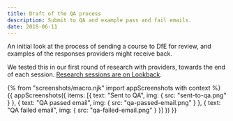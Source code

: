 ```yaml
---
title: Draft of the QA process
description: Submit to QA and example pass and fail emails.
date: 2018-06-11
---
```


An initial look at the process of sending a course to DfE for review, and examples of the responses providers might receive back.

We tested this in our first round of research with providers, towards the end of each session. [Research sessions are on Lookback](https://lookback.io/dfe-digital/providers).

{% from "screenshots/macro.njk" import appScreenshots with context %}
{{ appScreenshots({
  items: [{
    text: "Sent to QA",
    img: { src: "sent-to-qa.png" }
  }, {
    text: "QA passed email",
    img: { src: "qa-passed-email.png" }
  }, {
    text: "QA failed email",
    img: { src: "qa-failed-email.png" }
  }]
}) }}
